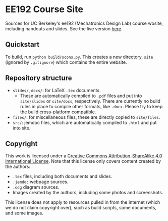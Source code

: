 # EE192 Course Site
Sources for UC Berkeley's ee192 (Mechatronics Design Lab) course wbsite, including handouts and slides. See the live version [here](http://www-inst.eecs.berkeley.edu/~ee192).

## Quickstart
To build, run `python build/scons.py`. This creates a new directory, `site` (ignored by `.gitignore`) which contains the entire website.

## Repository structure
 - `slides/`, `docs/`: for LaTeX `.tex` documents.
   - These are automatically compiled to `.pdf` files and put into `site/slides` or `site/docs`, respectively. There are currently no build rules in place to compile other formats, like `.docx`. Please try to keep the build cross-platform compatible.
 - `files/`: for miscellaneous files, these are directly copied to `site/files`.
 - `src/`: jemdoc files, which are automatically compiled to `.html` and put into site.

## Copyright
This work is licensed under a [Creative Commons Attribution-ShareAlike 4.0 International License](http://creativecommons.org/licenses/by-sa/4.0/). Note that this license only covers content created by the authors:

 - `.tex` files, including both documents and slides.
 - `.jemdoc` webpage sources.
 - `.odg` diagram sources.
 - Images created by the authors, including some photos and screenshots.

This license does not apply to resources pulled in from the Internet (which we do not claim copyright over), such as build scripts, some documents, and some images.
